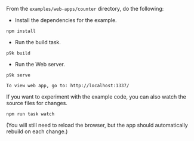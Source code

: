 From the `examples/web-apps/counter` directory, do the following:

- Install the dependencies for the example.

```
npm install
```

- Run the build task.

```
p9k build
```

- Run the Web server.

```
p9k serve
```

```
To view web app, go to: http://localhost:1337/
```

If you want to experiment with the example code, you can also watch the source files for changes.

```
npm run task watch
```

(You will still need to reload the browser, but the app should automatically rebuild on each change.)
